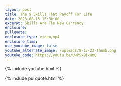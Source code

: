```yaml
---
layout: post
title: The 9 Skills That Payoff For Life
date: 2023-08-15 15:30:00
excerpt: Skills Are The New Currency
enclosure:
pullquote:
enclosure_type: video/mp4
enclosure_time:
use_youtube_image: false
youtube_alternate_image: /uploads/8-15-23-thumb.png
youtube_code: https://youtu.be/UwPSx9jxHmQ
---
```

{% include youtube.html %}

{% include pullquote.html %}
